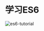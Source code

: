# 学习ES6



![es6-tutorial](https://gitee.com/AlanLee97/assert/raw/master/note_images/es6-tutorial-1589599106210.jpg)